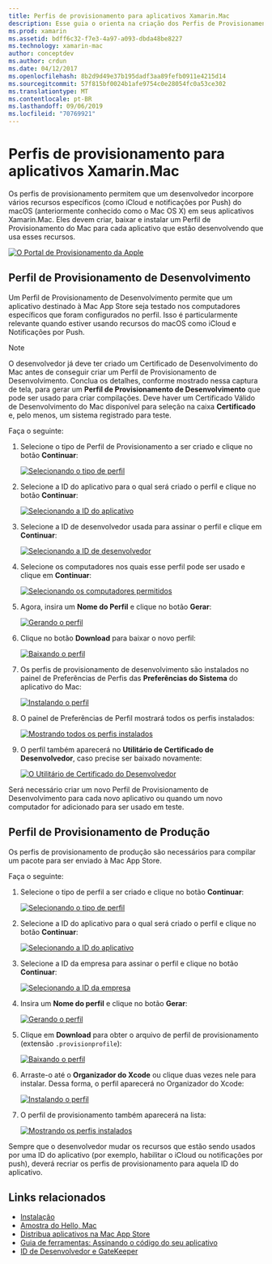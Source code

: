 ```yaml
---
title: Perfis de provisionamento para aplicativos Xamarin.Mac
description: Esse guia o orienta na criação dos Perfis de Provisionamento que serão necessários para publicar um aplicativo Xamarin.Mac.
ms.prod: xamarin
ms.assetid: bdff6c32-f7e3-4a97-a093-dbda48be8227
ms.technology: xamarin-mac
author: conceptdev
ms.author: crdun
ms.date: 04/12/2017
ms.openlocfilehash: 8b2d9d49e37b195dadf3aa89fefb0911e4215d14
ms.sourcegitcommit: 57f815bf0024b1afe9754c0e28054fc0a53ce302
ms.translationtype: MT
ms.contentlocale: pt-BR
ms.lasthandoff: 09/06/2019
ms.locfileid: "70769921"
---
```

# <a name="provisioning-profiles-for-xamarinmac-apps"></a>Perfis de provisionamento para aplicativos Xamarin.Mac

Os perfis de provisionamento permitem que um desenvolvedor incorpore vários recursos específicos (como iCloud e notificações por Push) do macOS (anteriormente conhecido como o Mac OS X) em seus aplicativos Xamarin.Mac. Eles devem criar, baixar e instalar um Perfil de Provisionamento do Mac para cada aplicativo que estão desenvolvendo que usa esses recursos.

[![](profiles-images/certif13.png "O Portal de Provisionamento da Apple")](profiles-images/certif13.png#lightbox)

<a name="Development_Provisioning_Profile" />

## <a name="development-provisioning-profile"></a>Perfil de Provisionamento de Desenvolvimento

Um Perfil de Provisionamento de Desenvolvimento permite que um aplicativo destinado à Mac App Store seja testado nos computadores específicos que foram configurados no perfil. Isso é particularmente relevante quando estiver usando recursos do macOS como iCloud e Notificações por Push.

> [!NOTE]
> O desenvolvedor já deve ter criado um Certificado de Desenvolvimento do Mac antes de conseguir criar um Perfil de Provisionamento de Desenvolvimento. Conclua os detalhes, conforme mostrado nessa captura de tela, para gerar um **Perfil de Provisionamento de Desenvolvimento** que pode ser usado para criar compilações. Deve haver um Certificado Válido de Desenvolvimento do Mac disponível para seleção na caixa **Certificado** e, pelo menos, um sistema registrado para teste.

Faça o seguinte:

1. Selecione o tipo de Perfil de Provisionamento a ser criado e clique no botão **Continuar**: 

    [![](profiles-images/certif14.png "Selecionando o tipo de perfil")](profiles-images/certif14.png#lightbox)
2. Selecione a ID do aplicativo para o qual será criado o perfil e clique no botão **Continuar**: 

    [![](profiles-images/certif15.png "Selecionando a ID do aplicativo")](profiles-images/certif15.png#lightbox)
3. Selecione a ID de desenvolvedor usada para assinar o perfil e clique em **Continuar**: 

    [![](profiles-images/certif16.png "Selecionando a ID de desenvolvedor")](profiles-images/certif16.png#lightbox)
4. Selecione os computadores nos quais esse perfil pode ser usado e clique em **Continuar**: 

    [![](profiles-images/certif17.png "Selecionando os computadores permitidos")](profiles-images/certif17.png#lightbox)
5. Agora, insira um **Nome do Perfil** e clique no botão **Gerar**: 

    [![](profiles-images/certif18.png "Gerando o perfil")](profiles-images/certif18.png#lightbox)
6. Clique no botão **Download** para baixar o novo perfil: 

    [![](profiles-images/certif19.png "Baixando o perfil")](profiles-images/certif19.png#lightbox)
7. Os perfis de provisionamento de desenvolvimento são instalados no painel de Preferências de Perfis das **Preferências do Sistema** do aplicativo do Mac: 

    [![](profiles-images/certif20.png "Instalando o perfil")](profiles-images/certif20.png#lightbox)
8. O painel de Preferências de Perfil mostrará todos os perfis instalados: 

    [![](profiles-images/image47.png "Mostrando todos os perfis instalados")](profiles-images/image47.png#lightbox)
9. O perfil também aparecerá no **Utilitário de Certificado de Desenvolvedor**, caso precise ser baixado novamente: 

    [![](profiles-images/image48.png "O Utilitário de Certificado do Desenvolvedor")](profiles-images/image48.png#lightbox)

Será necessário criar um novo Perfil de Provisionamento de Desenvolvimento para cada novo aplicativo ou quando um novo computador for adicionado para ser usado em teste.

<a name="Production_Provisioning_Profile" />

## <a name="production-provisioning-profile"></a>Perfil de Provisionamento de Produção

Os perfis de provisionamento de produção são necessários para compilar um pacote para ser enviado à Mac App Store.

Faça o seguinte:

1. Selecione o tipo de perfil a ser criado e clique no botão **Continuar**: 

    [![](profiles-images/certif21.png "Selecionando o tipo de perfil")](profiles-images/certif21.png#lightbox)
2. Selecione a ID do aplicativo para o qual será criado o perfil e clique no botão **Continuar**: 

    [![](profiles-images/certif15.png "Selecionando a ID do aplicativo")](profiles-images/certif15.png#lightbox)
3. Selecione a ID da empresa para assinar o perfil e clique no botão **Continuar**: 

    [![](profiles-images/certif23.png "Selecionando a ID da empresa")](profiles-images/certif23.png#lightbox)
4. Insira um **Nome do perfil** e clique no botão **Gerar**: 

    [![](profiles-images/certif24.png "Gerando o perfil")](profiles-images/certif24.png#lightbox)
5. Clique em **Download** para obter o arquivo de perfil de provisionamento (extensão `.provisionprofile`): 

    [![](profiles-images/certif25.png "Baixando o perfil")](profiles-images/certif25.png#lightbox)
6. Arraste-o até o **Organizador do Xcode** ou clique duas vezes nele para instalar. Dessa forma, o perfil aparecerá no Organizador do Xcode: 

    [![](profiles-images/image51.png "Instalando o perfil")](profiles-images/image51.png#lightbox)
7. O perfil de provisionamento também aparecerá na lista: 

    [![](profiles-images/certif26.png "Mostrando os perfis instalados")](profiles-images/certif26.png#lightbox)

Sempre que o desenvolvedor mudar os recursos que estão sendo usados por uma ID do aplicativo (por exemplo, habilitar o iCloud ou notificações por push), deverá recriar os perfis de provisionamento para aquela ID do aplicativo.

## <a name="related-links"></a>Links relacionados

- [Instalação](~//mac/get-started/installation.md)
- [Amostra do Hello, Mac](~//mac/get-started/hello-mac.md)
- [Distribua aplicativos na Mac App Store](https://developer.apple.com/devcenter/mac/checklist/)
- [Guia de ferramentas: Assinando o código do seu aplicativo](https://developer.apple.com/library/mac/#documentation/ToolsLanguages/Conceptual/OSXWorkflowGuide/CodeSigning/CodeSigning.html)
- [ID de Desenvolvedor e GateKeeper](https://developer.apple.com/resources/developer-id/)
